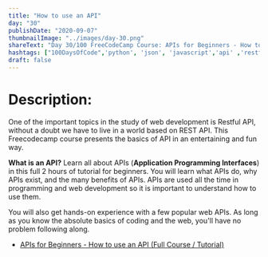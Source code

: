 ```yaml
---
title: "How to use an API"
day: "30"
publishDate: "2020-09-07"
thumbnailImage: "../images/day-30.png"
shareText: "Day 30/100 FreeCodeCamp Course: APIs for Beginners - How to use an API"
hashtags: ["100DaysOfCode",'python', 'json', 'javascript','api' ,'restful', 'postman', 'flask']
draft: false
---
```


# Description:


One of the important topics in the study of web development is Restful API, without a doubt we have to live in a world based on REST API. This Freecodecamp course presents the basics of API in an entertaining and fun way. 

**What is an API?** Learn all about APIs (**Application Programming Interfaces**) in this full 2 hours of tutorial for beginners. You will learn what APIs do, why APIs exist, and the many benefits of APIs. APIs are used all the time in programming and web development so it is important to understand how to use them.

You will also get hands-on experience with a few popular web APIs. As long as you know the absolute basics of coding and the web, you'll have no problem following along.

* [APIs for Beginners - How to use an API (Full Course / Tutorial)](https://youtu.be/GZvSYJDk-us)

